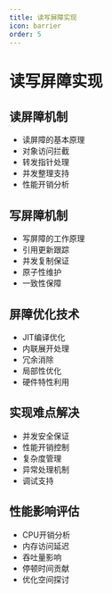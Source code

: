 ```yaml
---
title: 读写屏障实现
icon: barrier
order: 5
---
```


# 读写屏障实现

## 读屏障机制
- 读屏障的基本原理
- 对象访问拦截
- 转发指针处理
- 并发整理支持
- 性能开销分析

## 写屏障机制
- 写屏障的工作原理
- 引用更新跟踪
- 并发复制保证
- 原子性维护
- 一致性保障

## 屏障优化技术
- JIT编译优化
- 内联展开处理
- 冗余消除
- 局部性优化
- 硬件特性利用

## 实现难点解决
- 并发安全保证
- 性能开销控制
- 复杂度管理
- 异常处理机制
- 调试支持

## 性能影响评估
- CPU开销分析
- 内存访问延迟
- 吞吐量影响
- 停顿时间贡献
- 优化空间探讨
